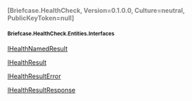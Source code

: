 <h4 style='color: gray;margin:0; padding:0;'> [Briefcase.HealthCheck, Version=0.1.0.0, Culture=neutral, PublicKeyToken=null]</h4>

#### <small>Briefcase.HealthCheck.Entities.Interfaces</small>


[IHealthNamedResult](../Type/IHealthNamedResult.md)

[IHealthResult](../Type/IHealthResult.md)

[IHealthResultError](../Type/IHealthResultError.md)

[IHealthResultResponse](../Type/IHealthResultResponse.md)